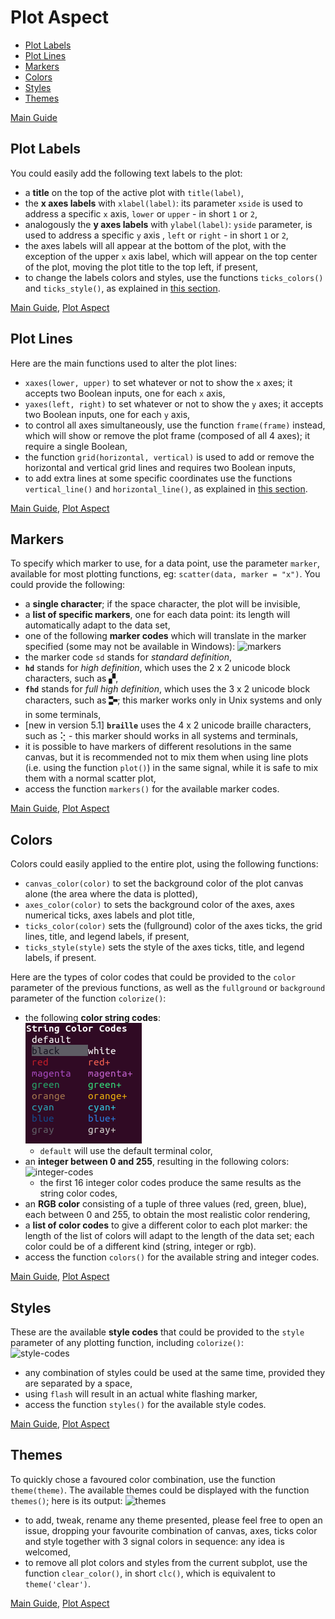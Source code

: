 # Plot Aspect
- [Plot Labels](https://github.com/piccolomo/plotext/blob/master/readme/aspect.md#plot-labels)
- [Plot Lines](https://github.com/piccolomo/plotext/blob/master/readme/aspect.md#plot-lines)
- [Markers](https://github.com/piccolomo/plotext/blob/master/readme/aspect.md#markers)
- [Colors](https://github.com/piccolomo/plotext/blob/master/readme/aspect.md#colors)
- [Styles](https://github.com/piccolomo/plotext/blob/master/readme/aspect.md#styles)
- [Themes](https://github.com/piccolomo/plotext/blob/master/readme/aspect.md#themes)

[Main Guide](https://github.com/piccolomo/plotext#guide)


## Plot Labels
You could easily add the following text labels to the plot:

- a **title** on the top of the active plot with `title(label)`,
- the **x axes labels** with `xlabel(label)`: its parameter `xside` is used to address a specific `x` axis, `lower` or `upper` - in short `1` or `2`,
- analogously the **y axes labels** with `ylabel(label)`: `yside` parameter, is used to address a specific `y` axis , `left` or `right` - in short `1` or `2`,
- the axes labels will all appear at the bottom of the plot, with the exception of the upper `x` axis label, which will appear on the top center of the plot, moving the plot title to the top left, if present,
- to change the labels colors and styles, use the functions `ticks_colors()` and `ticks_style()`, as explained in [this section](https://github.com/piccolomo/plotext/blob/master/readme/aspect.md#colors).

[Main Guide](https://github.com/piccolomo/plotext#guide), [Plot Aspect](https://github.com/piccolomo/plotext/blob/master/readme/aspect.md#plot-aspect)


## Plot Lines
Here are the main functions used to alter the plot lines:
- `xaxes(lower, upper)` to set whatever or not to show the `x` axes; it accepts two Boolean inputs, one for each `x` axis,
- `yaxes(left, right)` to set whatever or not to show the `y` axes; it accepts two Boolean inputs, one for each `y` axis,
- to control all axes simultaneously, use the function `frame(frame)` instead, which will show or remove the plot frame (composed of all 4 axes); it require a single Boolean,
- the function `grid(horizontal, vertical)` is used to add or remove the horizontal and vertical grid lines and requires two Boolean inputs,
- to add extra lines at some specific coordinates use the functions `vertical_line()` and `horizontal_line()`, as explained in [this section](https://github.com/piccolomo/plotext/blob/master/readme/other.md#estra-line-plot).

[Main Guide](https://github.com/piccolomo/plotext#guide), [Plot Aspect](https://github.com/piccolomo/plotext/blob/master/readme/aspect.md#plot-aspect)


## Markers
To specify which marker to use, for a data point, use the parameter `marker`, available for most plotting functions, eg: `scatter(data, marker = "x")`. You could provide the following:

- a **single character**; if the space character, the plot will be invisible,
- a **list of specific markers**, one for each data point: its length will automatically adapt to the data set,
- one of the following **marker codes** which will translate in the marker specified (some may not be available in Windows): 
  ![markers](https://raw.githubusercontent.com/piccolomo/plotext/master/data/markers.png)
- the marker code `sd` stands for *standard definition*,
- **`hd`** stands for *high definition*, which uses the 2 x 2 unicode block characters, such as ▞,
- **`fhd`** stands for *full high definition*, which uses the 3 x 2 unicode block characters, such as 🬗; this marker works only in Unix systems and only in some terminals,
- [new in version 5.1] **`braille`** uses the 4 x 2 unicode braille characters, such as ⢕ - this marker should works in all systems and terminals,
- it is possible to have markers of different resolutions in the same canvas, but it is recommended not to mix them when using line plots (i.e. using the function `plot()`) in the same signal, while it is safe to mix them with a normal scatter plot,
- access the function `markers()` for the available marker codes.

[Main Guide](https://github.com/piccolomo/plotext#guide), [Plot Aspect](https://github.com/piccolomo/plotext/blob/master/readme/aspect.md#plot-aspect)


## Colors
Colors could easily applied to the entire plot, using the following functions:

- `canvas_color(color)` to set the background color of the plot canvas alone (the area where the data is plotted),
- `axes_color(color)` to sets the background color of the axes, axes numerical ticks, axes labels and plot title,
- `ticks_color(color)` sets the (fullground) color of the axes ticks, the grid lines, title, and legend labels, if present,
- `ticks_style(style)` sets the style of the axes ticks, title, and legend labels, if present.

Here are the types of color codes that could be provided to the `color` parameter of the previous functions, as well as the `fullground` or `background` parameter of the function `colorize()`:
- the following **color string codes**:\
![color-codes](https://raw.githubusercontent.com/piccolomo/plotext/master/data/color-codes.png)
   - `default` will use the default terminal color,
- an **integer between 0 and 255**, resulting in the following colors:
![integer-codes](https://raw.githubusercontent.com/piccolomo/plotext/master/data/integer-codes.png)
   - the first 16 integer color codes produce the same results as the string color codes,
- an **RGB color** consisting of a tuple of three values (red, green, blue), each between 0 and 255, to obtain the most realistic color rendering,
- a **list of color codes** to give a different color to each plot marker: the length of the list of colors will adapt to the length of the data set; each color could be of a different kind (string, integer or rgb).
- access the function `colors()` for the available string and integer codes.

[Main Guide](https://github.com/piccolomo/plotext#guide), [Plot Aspect](https://github.com/piccolomo/plotext/blob/master/readme/aspect.md#plot-aspect)


## Styles
These are the available **style codes** that could be provided to the `style` parameter of any plotting function, including `colorize()`:\
![style-codes](https://raw.githubusercontent.com/piccolomo/plotext/master/data/styles.png)
- any combination of styles could be used at the same time, provided they are separated by a space,
- using `flash` will result in an actual white flashing marker,
- access the function `styles()` for the available style codes.

[Main Guide](https://github.com/piccolomo/plotext#guide), [Plot Aspect](https://github.com/piccolomo/plotext/blob/master/readme/aspect.md#plot-aspect)


## Themes
To quickly chose a favoured color combination, use the function `theme(theme)`. The available themes could be displayed with the function `themes()`; here is its output: 
![themes](https://raw.githubusercontent.com/piccolomo/plotext/master/data/themes.png)
- to add, tweak, rename any theme presented, please feel free to open an issue, dropping your favourite combination of canvas, axes, ticks color and style together with 3 signal colors in sequence: any idea is welcomed,
- to remove all plot colors and styles from the current subplot, use the function `clear_color()`, in short `clc()`, which is equivalent to `theme('clear')`.

[Main Guide](https://github.com/piccolomo/plotext#guide), [Plot Aspect](https://github.com/piccolomo/plotext/blob/master/readme/aspect.md#plot-aspect)
